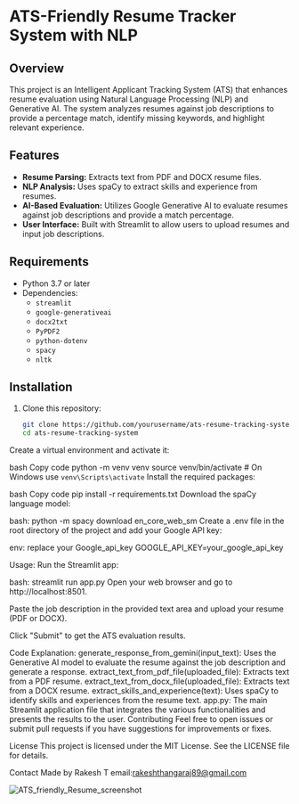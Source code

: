 # ATS-Friendly Resume Tracker System with NLP

## Overview

This project is an Intelligent Applicant Tracking System (ATS) that enhances resume evaluation using Natural Language Processing (NLP) and Generative AI. The system analyzes resumes against job descriptions to provide a percentage match, identify missing keywords, and highlight relevant experience.

## Features

- **Resume Parsing:** Extracts text from PDF and DOCX resume files.
- **NLP Analysis:** Uses spaCy to extract skills and experience from resumes.
- **AI-Based Evaluation:** Utilizes Google Generative AI to evaluate resumes against job descriptions and provide a match percentage.
- **User Interface:** Built with Streamlit to allow users to upload resumes and input job descriptions.

## Requirements

- Python 3.7 or later
- Dependencies:
  - `streamlit`
  - `google-generativeai`
  - `docx2txt`
  - `PyPDF2`
  - `python-dotenv`
  - `spacy`
  - `nltk`

## Installation

1. Clone this repository:
   ```bash
   git clone https://github.com/yourusername/ats-resume-tracking-system.git
   cd ats-resume-tracking-system
Create a virtual environment and activate it:

bash
Copy code
python -m venv venv
source venv/bin/activate  # On Windows use `venv\Scripts\activate`
Install the required packages:

bash
Copy code
pip install -r requirements.txt
Download the spaCy language model:

bash:
python -m spacy download en_core_web_sm
Create a .env file in the root directory of the project and add your Google API key:

env:
replace your Google_api_key
GOOGLE_API_KEY=your_google_api_key

Usage:
Run the Streamlit app:

bash:
streamlit run app.py
Open your web browser and go to http://localhost:8501.

Paste the job description in the provided text area and upload your resume (PDF or DOCX).

Click "Submit" to get the ATS evaluation results.

Code Explanation:
generate_response_from_gemini(input_text): Uses the Generative AI model to evaluate the resume against the job description and generate a response.
extract_text_from_pdf_file(uploaded_file): Extracts text from a PDF resume.
extract_text_from_docx_file(uploaded_file): Extracts text from a DOCX resume.
extract_skills_and_experience(text): Uses spaCy to identify skills and experiences from the resume text.
app.py: The main Streamlit application file that integrates the various functionalities and presents the results to the user.
Contributing
Feel free to open issues or submit pull requests if you have suggestions for improvements or fixes.

License
This project is licensed under the MIT License. See the LICENSE file for details.

Contact
Made by Rakesh T
email:rakeshthangaraj89@gmail.com


![ATS_friendly_Resume_screenshot](https://github.com/user-attachments/assets/dddc11e4-3f42-4616-af9d-c8c6376c2fd1)

